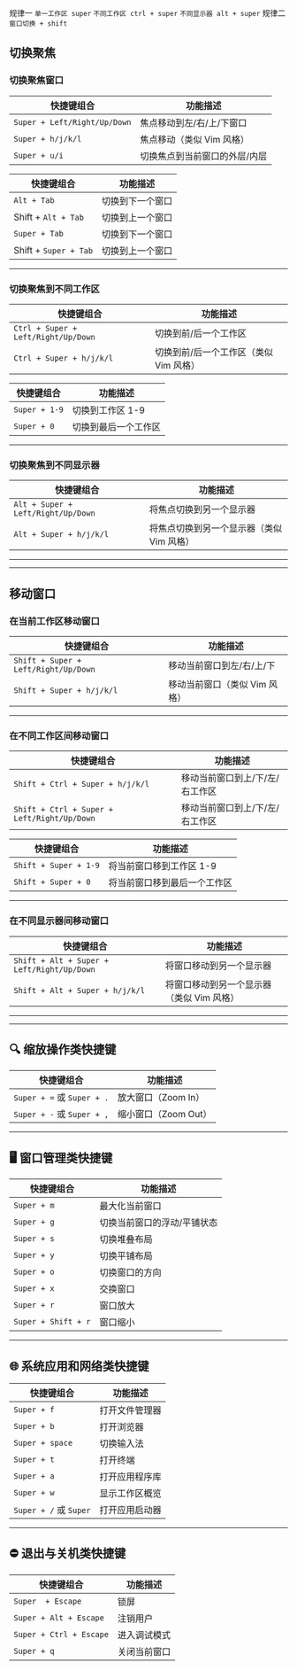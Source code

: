规律一
`单一工作区 super`
`不同工作区 ctrl + super`
`不同显示器 alt + super`
规律二
`窗口切换 + shift`


## 切换聚焦

### 切换聚焦窗口

| 快捷键组合                        | 功能描述            |
| ---------------------------- | --------------- |
| `Super + Left/Right/Up/Down` | 焦点移动到左/右/上/下窗口  |
| `Super + h/j/k/l`            | 焦点移动（类似 Vim 风格） |
| `Super + u/i`                | 切换焦点到当前窗口的外层/内层 |

| 快捷键组合                 | 功能描述     |
| --------------------- | -------- |
| `Alt + Tab`           | 切换到下一个窗口 |
| Shift + `Alt + Tab`   | 切换到上一个窗口 |
| `Super + Tab`         | 切换到下一个窗口 |
| Shift + `Super + Tab` | 切换到上一个窗口 |

---

### 切换聚焦到不同工作区

| 快捷键组合                               | 功能描述                   |
| ----------------------------------- | ---------------------- |
| `Ctrl + Super + Left/Right/Up/Down` | 切换到前/后一个工作区            |
| `Ctrl + Super + h/j/k/l`            | 切换到前/后一个工作区（类似 Vim 风格） |

| 快捷键组合                               | 功能描述                   |
| ----------------------------------- | ---------------------- |
| `Super + 1-9`                       | 切换到工作区 1-9             |
| `Super + 0`                         | 切换到最后一个工作区             |

---

### 切换聚焦到不同显示器
| 快捷键组合                              | 功能描述                    |
| ---------------------------------- | ----------------------- |
| `Alt + Super + Left/Right/Up/Down` | 将焦点切换到另一个显示器            |
| `Alt + Super + h/j/k/l`            | 将焦点切换到另一个显示器（类似 Vim 风格） |

---

---


## 移动窗口

### 在当前工作区移动窗口

| 快捷键组合                                | 功能描述              |
| ------------------------------------ | ----------------- |
| `Shift + Super + Left/Right/Up/Down` | 移动当前窗口到左/右/上/下    |
| `Shift + Super + h/j/k/l`            | 移动当前窗口（类似 Vim 风格） |

---

### 在不同工作区间移动窗口

| 快捷键组合                               | 功能描述             |
| ----------------------------------- | ---------------- |
| `Shift + Ctrl + Super + h/j/k/l`            | 移动当前窗口到上/下/左/右工作区 |
| `Shift + Ctrl + Super + Left/Right/Up/Down` | 移动当前窗口到上/下/左/右工作区 |

| 快捷键组合                 | 功能描述           |
| --------------------- | -------------- |
| `Shift + Super + 1-9` | 将当前窗口移到工作区 1-9 |
| `Shift + Super + 0`   | 将当前窗口移到最后一个工作区 |

---

### 在不同显示器间移动窗口

| 快捷键组合                                      | 功能描述                    |
| ------------------------------------------ | ----------------------- |
| `Shift + Alt + Super + Left/Right/Up/Down` | 将窗口移动到另一个显示器            |
| `Shift + Alt + Super + h/j/k/l`            | 将窗口移动到另一个显示器（类似 Vim 风格） |

---
---




## 🔍 缩放操作类快捷键

| 快捷键组合                     | 功能描述           |
| ------------------------- | -------------- |
| `Super + =` 或 `Super + .` | 放大窗口（Zoom In）  |
| `Super + -` 或 `Super + ,` | 缩小窗口（Zoom Out） |

---


## 🖥️ 窗口管理类快捷键

| 快捷键组合               | 功能描述           |
| ------------------- | -------------- |
| `Super + m`         | 最大化当前窗口        |
| `Super + g`         | 切换当前窗口的浮动/平铺状态 |
| `Super + s`         | 切换堆叠布局         |
| `Super + y`         | 切换平铺布局         |
| `Super + o`         | 切换窗口的方向        |
| `Super + x`         | 交换窗口           |
| `Super + r`         | 窗口放大           |
| `Super + Shift + r` | 窗口缩小           |

---


## 🌐 系统应用和网络类快捷键

| 快捷键组合                 | 功能描述    |
| --------------------- | ------- |
| `Super + f`           | 打开文件管理器 |
| `Super + b`           | 打开浏览器   |
| `Super + space`       | 切换输入法   |
| `Super + t`           | 打开终端    |
| `Super + a`           | 打开应用程序库 |
| `Super + w`           | 显示工作区概览 |
| `Super + /` 或 `Super` | 打开应用启动器 |

---

## ⛔ 退出与关机类快捷键

| 快捷键组合                   | 功能描述   |
| ----------------------- | ------ |
| `Super  + Escape`  | 锁屏 |
| `Super + Alt + Escape`  | 注销用户   |
| `Super + Ctrl + Escape` | 进入调试模式 |
| `Super + q`             | 关闭当前窗口 |
